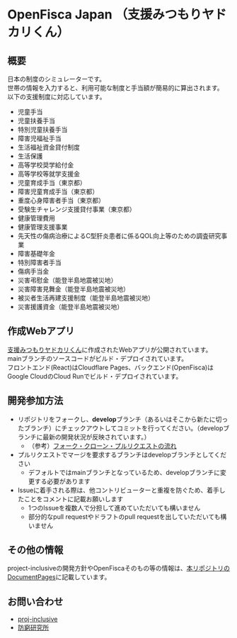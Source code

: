# OpenFisca Japan （支援みつもりヤドカリくん）

## 概要
日本の制度のシミュレーターです。  
世帯の情報を入力すると、利用可能な制度と手当額が簡易的に算出されます。  
以下の支援制度に対応しています。

- 児童手当
- 児童扶養手当
- 特別児童扶養手当
- 障害児福祉手当
- 生活福祉資金貸付制度
- 生活保護
- 高等学校奨学給付金
- 高等学校等就学支援金
- 児童育成手当（東京都）
- 障害児童育成手当（東京都）
- 重度心身障害者手当（東京都）
- 受験生チャレンジ支援貸付事業（東京都）
- 健康管理費用
- 健康管理支援事業
- 先天性の傷病治療によるC型肝炎患者に係るQOL向上等のための調査研究事業
- 障害基礎年金
- 特別障害者手当
- 傷病手当金
- 災害弔慰金（能登半島地震被災地）
- 災害障害見舞金（能登半島地震被災地）
- 被災者生活再建支援制度（能登半島地震被災地）
- 災害援護資金（能登半島地震被災地）


## 作成Webアプリ
[支援みつもりヤドカリくん](https://shien-yadokari.proj-inclusive.org/)に作成されたWebアプリが公開されています。  
mainブランチのソースコードがビルド・デプロイされています。  
フロントエンド(React)はCloudflare Pages、バックエンド(OpenFisca)はGoogle CloudのCloud Runでビルド・デプロイされています。

## 開発参加方法
- リポジトリをフォークし、**develop**ブランチ（あるいはそこから新たに切ったブランチ）にチェックアウトしてコミットを行ってください。（developブランチに最新の開発状況が反映されています。）
  - （参考）[フォーク・クローン・プルリクエストの流れ](https://techtechmedia.com/how-to-fork-github/) 
- プルリクエストでマージを要求するブランチはdevelopブランチとしてください
  - デフォルトではmainブランチとなっているため、developブランチに変更する必要があります
- Issueに着手される際は、他コントリビューターと重複を防ぐため、着手したことをコメントに記載お願いします
  - 1つのIssueを複数人で分担して進めていただいても構いません
  - 部分的なpull requestやドラフトのpull requestを出していただいても構いません

## その他の情報

project-inclusiveの開発方針やOpenFiscaそのもの等の情報は、[本リポジトリのDocumentPages](https://project-inclusive.github.io/OpenFisca-Japan/)に記載しています。


## お問い合わせ
- [proj-inclusive](https://www.proj-inclusive.org/)
- [防窮研究所](https://www.facebook.com/Institute.for.Poverty.Prevention)

